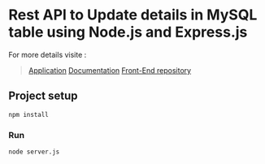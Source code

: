 # Rest API to Update details in MySQL table using Node.js and Express.js

For more details visite :
> [Application](https://suspicious-carson-2627ba.netlify.app/)
> [Documentation](https://krishankantray.blogspot.com/2020/04/csv-to-sql-import.html)
> [Front-End repository](https://github.com/krishankantray/csv-to-sql-import-client)

## Project setup
```
npm install
```

### Run
```
node server.js
```
